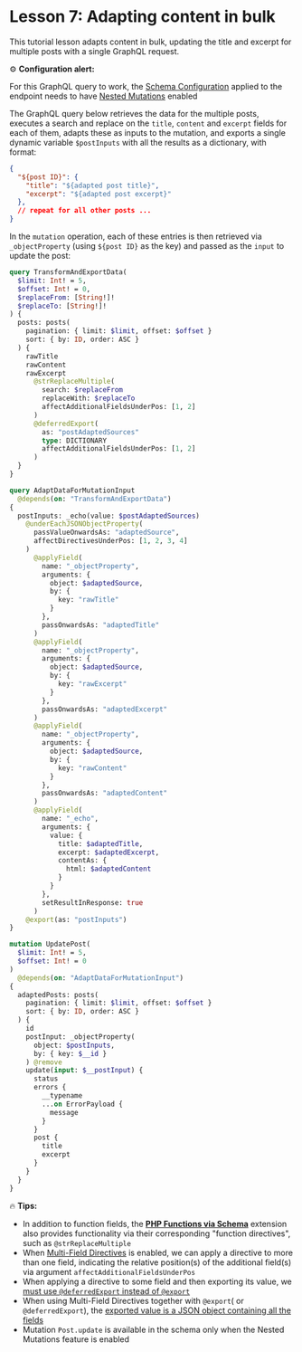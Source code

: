 # Lesson 7: Adapting content in bulk

This tutorial lesson adapts content in bulk, updating the title and excerpt for multiple posts with a single GraphQL request.

<div class="doc-config-highlight" markdown=1>

⚙️ **Configuration alert:**

For this GraphQL query to work, the [Schema Configuration](https://gatographql.com/guides/use/creating-a-schema-configuration/) applied to the endpoint needs to have [Nested Mutations](https://gatographql.com/guides/schema/using-nested-mutations/) enabled

</div>

The GraphQL query below retrieves the data for the multiple posts, executes a search and replace on the `title`, `content` and `excerpt` fields for each of them, adapts these as inputs to the mutation, and exports a single dynamic variable `$postInputs` with all the results as a dictionary, with format:

```json
{
  "${post ID}": {
    "title": "${adapted post title}",
    "excerpt": "${adapted post excerpt}"
  },
  // repeat for all other posts ...
}
```

In the `mutation` operation, each of these entries is then retrieved via `_objectProperty` (using `${post ID}` as the key) and passed as the `input` to update the post:

```graphql
query TransformAndExportData(
  $limit: Int! = 5,
  $offset: Int! = 0,
  $replaceFrom: [String!]!
  $replaceTo: [String!]!
) {
  posts: posts(
    pagination: { limit: $limit, offset: $offset }
    sort: { by: ID, order: ASC }
  ) {
    rawTitle
    rawContent
    rawExcerpt
      @strReplaceMultiple(
        search: $replaceFrom
        replaceWith: $replaceTo
        affectAdditionalFieldsUnderPos: [1, 2]
      )
      @deferredExport(
        as: "postAdaptedSources"
        type: DICTIONARY
        affectAdditionalFieldsUnderPos: [1, 2]
      )
  }
}

query AdaptDataForMutationInput
  @depends(on: "TransformAndExportData")
{
  postInputs: _echo(value: $postAdaptedSources)
    @underEachJSONObjectProperty(
      passValueOnwardsAs: "adaptedSource",
      affectDirectivesUnderPos: [1, 2, 3, 4]
    )
      @applyField(
        name: "_objectProperty",
        arguments: {
          object: $adaptedSource,
          by: {
            key: "rawTitle"
          }
        },
        passOnwardsAs: "adaptedTitle"
      )
      @applyField(
        name: "_objectProperty",
        arguments: {
          object: $adaptedSource,
          by: {
            key: "rawExcerpt"
          }
        },
        passOnwardsAs: "adaptedExcerpt"
      )
      @applyField(
        name: "_objectProperty",
        arguments: {
          object: $adaptedSource,
          by: {
            key: "rawContent"
          }
        },
        passOnwardsAs: "adaptedContent"
      )
      @applyField(
        name: "_echo",
        arguments: {
          value: {
            title: $adaptedTitle,
            excerpt: $adaptedExcerpt,
            contentAs: {
              html: $adaptedContent
            }
          }
        },
        setResultInResponse: true
      )
    @export(as: "postInputs")
}

mutation UpdatePost(
  $limit: Int! = 5,
  $offset: Int! = 0
)
  @depends(on: "AdaptDataForMutationInput")
{
  adaptedPosts: posts(
    pagination: { limit: $limit, offset: $offset }
    sort: { by: ID, order: ASC }
  ) {
    id
    postInput: _objectProperty(
      object: $postInputs,
      by: { key: $__id }
    ) @remove
    update(input: $__postInput) {
      status
      errors {
        __typename
        ...on ErrorPayload {
          message
        }
      }
      post {
        title
        excerpt
      }
    }
  }
}
```

<div class="doc-highlight" markdown=1>

🔥 **Tips:**

- In addition to function fields, the [**PHP Functions via Schema**](https://gatographql.com/extensions/php-functions-via-schema/) extension also provides functionality via their corresponding "function directives", such as `@strReplaceMultiple`
- When [Multi-Field Directives](https://gatographql.com/guides/special-features/multifield-directives/) is enabled, we can apply a directive to more than one field, indicating the relative position(s) of the additional field(s) via argument `affectAdditionalFieldsUnderPos`
- When applying a directive to some field and then exporting its value, we [must use `@deferredExport` instead of `@export`](https://gatographql.com/guides/schema/executing-multiple-queries-concurrently/#heading-multi-field-directives)
- When using Multi-Field Directives together with `@export`( or `@deferredExport`), the [exported value is a JSON object containing all the fields](https://gatographql.com/guides/schema/executing-multiple-queries-concurrently/#heading-dictionary-type-/-multi-field)
- Mutation `Post.update` is available in the schema only when the Nested Mutations feature is enabled

</div>
